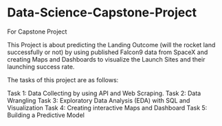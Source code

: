 # Data-Science-Capstone-Project
For Capstone Project

This Project is about predicting the Landing Outcome (will the rocket land successfully or not) by using published Falcon9 data from SpaceX and creating Maps and Dashboards to visualize the Launch Sites and their launching success rate.

The tasks of this project are as follows:

Task 1: Data Collecting by using API and Web Scraping.
Task 2: Data Wrangling 
Task 3: Exploratory Data Analysis (EDA) with SQL and Visualization 
Task 4: Creating interactive Maps and Dashboard
Task 5: Building a Predictive Model 
